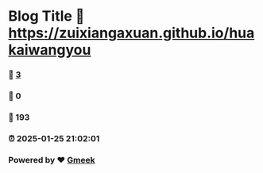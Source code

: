 # Blog Title :link: https://zuixiangaxuan.github.io/huakaiwangyou 
### :page_facing_up: [3](https://zuixiangaxuan.github.io/huakaiwangyou/tag.html) 
### :speech_balloon: 0 
### :hibiscus: 193 
### :alarm_clock: 2025-01-25 21:02:01 
### Powered by :heart: [Gmeek](https://github.com/Meekdai/Gmeek)
